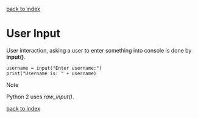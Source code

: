 [back to index](README.md)

# User Input

User interaction, asking a user to enter something into console is done by **input()**.

```
username = input("Enter username:")
print("Username is: " + username)
```

> [!NOTE]
> Python 2 uses *raw_input()*.

[back to index](README.md)
